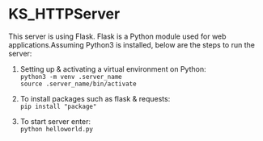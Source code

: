 # KS_HTTPServer 

This server is using Flask. Flask is a Python module used for web applications.Assuming Python3 is installed, below are the steps to run the server: 
1. Setting up & activating a virtual environment on Python:    
```python3 -m venv .server_name```  
```source .server_name/bin/activate```  

2. To install packages such as flask & requests:        
```pip install "package"```
3. To start server enter:   
```python helloworld.py```